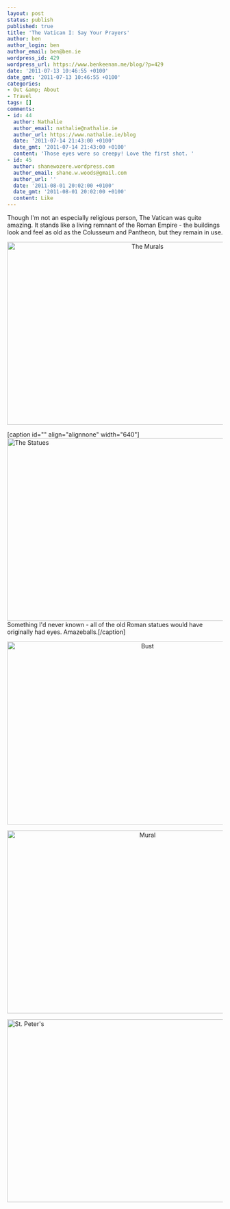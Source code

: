 ```yaml
---
layout: post
status: publish
published: true
title: 'The Vatican I: Say Your Prayers'
author: ben
author_login: ben
author_email: ben@ben.ie
wordpress_id: 429
wordpress_url: https://www.benkeenan.me/blog/?p=429
date: '2011-07-13 10:46:55 +0100'
date_gmt: '2011-07-13 10:46:55 +0100'
categories:
- Out &amp; About
- Travel
tags: []
comments:
- id: 44
  author: Nathalie
  author_email: nathalie@nathalie.ie
  author_url: https://www.nathalie.ie/blog
  date: '2011-07-14 21:43:00 +0100'
  date_gmt: '2011-07-14 21:43:00 +0100'
  content: 'Those eyes were so creepy! Love the first shot. '
- id: 45
  author: shanewozere.wordpress.com
  author_email: shane.w.woods@gmail.com
  author_url: ''
  date: '2011-08-01 20:02:00 +0100'
  date_gmt: '2011-08-01 20:02:00 +0100'
  content: Like
---
```

<p style="text-align: left;">Though I'm not an especially religious person, The Vatican was quite amazing. It stands like a living remnant of the Roman Empire - the buildings look and feel as old as the Colusseum and Pantheon, but they remain in use.</p>
<p style="text-align: center;"><img src="https://farm7.static.flickr.com/6140/5925553739_aeeb93228a_z.jpg" alt="The Murals" width="640" height="427" /></p>
<p>[caption id="" align="alignnone" width="640"]<img src="https://farm7.static.flickr.com/6143/5925547695_cf8c4ae6e2_z.jpg" alt="The Statues" width="640" height="427" /> Something I'd never known - all of the old Roman statues would have originally had eyes. Amazeballs.[/caption]</p>
<p style="text-align: center;"><img src="https://farm7.static.flickr.com/6149/5926116852_0b742a328e_z.jpg" alt="Bust" width="640" height="427" /></p>
<p style="text-align: center;"><img src="https://farm7.static.flickr.com/6144/5925563469_0f6ed5e5d6_z.jpg" alt="Mural" width="640" height="427" /></p>
<p><img class="aligncenter" src="https://farm7.static.flickr.com/6026/5925567847_726182bbe9_z.jpg" alt="St. Peter's" width="640" height="427" /></p>
